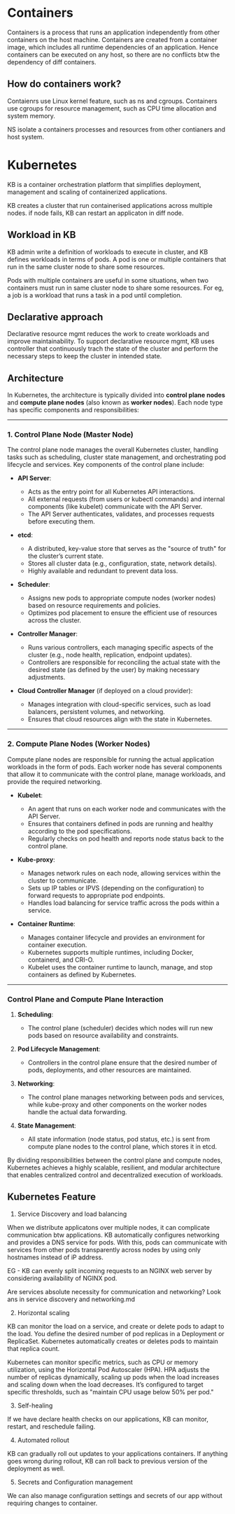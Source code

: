 
# Containers

Containers is a process that runs an application independently from other containers on the host machine. Containers are created from a container image, which includes all runtime dependencies of an application. Hence containers can be executed on any host, so there are no conflicts btw the dependency of diff containers.

## How do containers work?

Contaienrs use Linux kernel feature, such as ns and cgroups. Containers use cgroups for resource management, such as CPU time allocation and system memory. 

NS isolate a containers processes and resources from other contianers and host system.

# Kubernetes

KB is a container orchestration platform that simplifies deployment, management and scaling of containerized applications.

KB creates a cluster that run containerised applications across multiple nodes. if node fails, KB can restart an applicaton in diff node.

## Workload in KB

KB admin write a definition of workloads to execute in cluster, and KB defines workloads in terms of pods. A pod is one or multiple containers that run in the same cluster node to share some resources. 

Pods with multiple containers are useful in some situations, when two containers must run in same cluster node to share some resources. For eg, a job is a workload that runs a task in a pod until completion.

## Declarative approach

Declarative resource mgmt reduces the work to create workloads and improve maintainability. To support declarative resource mgmt, KB uses controller that continuously trach the state of the cluster and perform the necessary steps to keep the cluster in intended state.


## Architecture

In Kubernetes, the architecture is typically divided into **control plane nodes** and **compute plane nodes** (also known as **worker nodes**). Each node type has specific components and responsibilities:

---

### 1. **Control Plane Node** (Master Node)

The control plane node manages the overall Kubernetes cluster, handling tasks such as scheduling, cluster state management, and orchestrating pod lifecycle and services. Key components of the control plane include:

- **API Server**:
  - Acts as the entry point for all Kubernetes API interactions.
  - All external requests (from users or kubectl commands) and internal components (like kubelet) communicate with the API Server.
  - The API Server authenticates, validates, and processes requests before executing them.

- **etcd**:
  - A distributed, key-value store that serves as the "source of truth" for the cluster’s current state.
  - Stores all cluster data (e.g., configuration, state, network details).
  - Highly available and redundant to prevent data loss.

- **Scheduler**:
  - Assigns new pods to appropriate compute nodes (worker nodes) based on resource requirements and policies.
  - Optimizes pod placement to ensure the efficient use of resources across the cluster.

- **Controller Manager**:
  - Runs various controllers, each managing specific aspects of the cluster (e.g., node health, replication, endpoint updates).
  - Controllers are responsible for reconciling the actual state with the desired state (as defined by the user) by making necessary adjustments.

- **Cloud Controller Manager** (if deployed on a cloud provider):
  - Manages integration with cloud-specific services, such as load balancers, persistent volumes, and networking.
  - Ensures that cloud resources align with the state in Kubernetes.

---

### 2. **Compute Plane Nodes** (Worker Nodes)

Compute plane nodes are responsible for running the actual application workloads in the form of pods. Each worker node has several components that allow it to communicate with the control plane, manage workloads, and provide the required networking.

- **Kubelet**:
  - An agent that runs on each worker node and communicates with the API Server.
  - Ensures that containers defined in pods are running and healthy according to the pod specifications.
  - Regularly checks on pod health and reports node status back to the control plane.

- **Kube-proxy**:
  - Manages network rules on each node, allowing services within the cluster to communicate.
  - Sets up IP tables or IPVS (depending on the configuration) to forward requests to appropriate pod endpoints.
  - Handles load balancing for service traffic across the pods within a service.

- **Container Runtime**:
  - Manages container lifecycle and provides an environment for container execution.
  - Kubernetes supports multiple runtimes, including Docker, containerd, and CRI-O.
  - Kubelet uses the container runtime to launch, manage, and stop containers as defined by Kubernetes.

---

### **Control Plane and Compute Plane Interaction**

1. **Scheduling**:
   - The control plane (scheduler) decides which nodes will run new pods based on resource availability and constraints.

2. **Pod Lifecycle Management**:
   - Controllers in the control plane ensure that the desired number of pods, deployments, and other resources are maintained.

3. **Networking**:
   - The control plane manages networking between pods and services, while kube-proxy and other components on the worker nodes handle the actual data forwarding.

4. **State Management**:
   - All state information (node status, pod status, etc.) is sent from compute plane nodes to the control plane, which stores it in etcd.

By dividing responsibilities between the control plane and compute nodes, Kubernetes achieves a highly scalable, resilient, and modular architecture that enables centralized control and decentralized execution of workloads.




## Kubernetes Feature

1. Service Discovery and load balancing 

When we distribute applicatons over multiple nodes, it can complicate communication btw applications. KB automatically configures networking and provides a DNS service for pods. With this, pods can communicate with services from other pods transparently across nodes by using only hostnames instead of iP address.

EG - KB can evenly split incoming requests to an NGINX web server by considering availability of NGINX pod.

Are services absolute necessity for communication and networking? Look ans in service discovery and networking.md

2. Horizontal scaling 

KB can monitor the load on a service, and create or delete pods to adapt to the load. You define the desired number of pod replicas in a Deployment or ReplicaSet. Kubernetes automatically creates or deletes pods to maintain that replica count.

Kubernetes can monitor specific metrics, such as CPU or memory utilization, using the Horizontal Pod Autoscaler (HPA).
HPA adjusts the number of replicas dynamically, scaling up pods when the load increases and scaling down when the load decreases. It’s configured to target specific thresholds, such as "maintain CPU usage below 50% per pod."

3. Self-healing

If we have declare health checks on our applications, KB can monitor, restart, and reschedule failing.

4. Automated rollout

KB can gradually roll out updates to your applications containers. If anything goes wrong during rollout, KB can roll back to previous version of the deployment as well.

5. Secrets and Configuration management

We can also manage configuration settings and secrets of our app without requiring changes to container.


